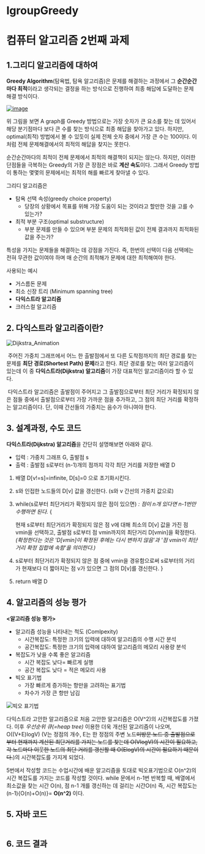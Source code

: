 # IgroupGreedy
# 컴퓨터 알고리즘 2번째 과제

## 1.그리디 알고리즘에 대하여

**Greedy Algorithm**(탐욕법, 탐욕 알고리즘)은 문제를 해결하는 과정에서 그 **순간순간마다 최적**이라고 생각되는 결정을 하는 방식으로 진행하여 최종 해답에 도달하는 문제 해결 방식이다.

[![image](https://besjournals.onlinelibrary.wiley.com/cms/asset/04f4c29c-c548-46d3-8e43-2d6d3ef38db9/jane12963-toc-0001-m.png)](https://besjournals.onlinelibrary.wiley.com/cms/asset/eec59c85-4c34-47b0-b1b4-345eadbc8606/jane12963-toc-0001-m.jpg)

위 그림을 보면 A graph를 Greedy 방법으로는 가장 숫자가 큰 요소를 찾는 데 있어서 해당 분기점마다 보다 큰 수를 찾는 방식으로 최종 해답을 찾아가고 있다. 하지만, optimal(최적) 방법에서 볼 수 있듯이 실제 전체 숫자 중에서  가장 큰 수는 100이다. 이처럼 전체 문제해결에서의 최적의 해답을 찾지는 못한다.

순간순간마다의 최적이 전체 문제에서 최적의 해결책이 되지는 않는다. 하지만, 이러한 단점들을 극복하는 Greedy의 가장 큰 장점은 바로 **계산 속도**이다. 그래서 Greedy 방법이 통하는 몇몇의 문제에서는 최적의 해를 빠르게 찾아낼 수 있다.

그리디 알고리즘은

- 탐욕 선택 속성(greedy choice property)
  - 당장의 상황에서 목표를 위해 가장 도움이 되는 것이라고 할만한 것을 고를 수 있는가?
- 최적 부분 구조(optimal substructure)
  - 부분 문제를 만들 수 있으며 부분 문제의 최적화된 값이 전체 결과까지 최적화된 값을 주는가?

특성을 가지는 문제들을 해결하는 데 강점을 가진다. 즉, 한번의 선택이 다음 선택에는 전혀 무관한 값이여야 하며 매 순간의 최적해가 문제에 대한 최적해여야 한다.

사용되는 예시

- 거스름돈 문제
- 최소 신장 트리 (Minimum spanning tree)
- **다익스트라 알고리즘**
- 크러스컬 알고리즘


## 2. 다익스트라 알고리즘이란?

![Dijkstra_Animation](https://user-images.githubusercontent.com/80510945/113838074-685bcf00-97c9-11eb-9ada-8ef0dcc2d6dd.gif)

​	주어진 가중치 그래프에서 어느 한 출발점에서 또 다른 도착점까지의 최단 경로를 찾는 문제를 **최단 경로(Shortest Path) 문제**라고 한다. 최단 경로를 찾는 여러 알고리즘이 있는데 이 중 **다익스트라(Dijkstra) 알고리즘**이 가장 대표적인 알고리즘이라 할 수 있다.

​	다익스트라 알고리즘은 출발점이 주어지고 그 출발점으로부터 최단 거리가 확정되지 않은 점들 중에서 출발점으로부터 가장 가까운 점을 추가하고, 그 점의 최단 거리를 확정하는 알고리즘이다. 단, 이때 간선들의 가중치는 음수가 아니여야 한다.


## 3. 설계과정, 수도 코드

**다익스트라(Dijkstra) 알고리즘**을 간단히 설명해보면 아래와 같다.

- 입력 : 가중치 그래프 G, 출발점 s
- 출력 : 출발점 s로부터 (n-1)개의 점까지 각각 최단 거리를 저장한 배열 D

 1. 배열 D[v!=s]=infinite, D[s]=0 으로 초기화시킨다. 

 2. s와 인접한 노드들의 D[v] 값을 갱신한다. (s와 v 간선의 가중치 값으로)

 3. while(s로부터 최단거리가 확정되지 않은 점이 있으면) *: 점이 n개 있다면 n-1번만 수행하면 된다.* {

    현재 s로부터 최단거리가 확정되지 않은 점 v에 대해 최소의 D[v] 값을 가진 점 vmin을 선택하고, 출발점 s로부터 점 vmin까지의 최단거리 D[vmin]을 확정한다.  *(확정한다는 것은 'D[vmin]이 확정된 후에는 다시 변하지 않음'과 '점 vmin이 최단거리 확정 집합에 속함'을 의미한다.)*

 4. s로부터 최단거리가 확정되지 않은 점 중에 vmin을 경유함으로써 s로부터의 거리가 현재보다 더 짧아지는 점 v가 있으면 그 점의 D[v]를 갱신한다.
    }
   
 5. return 배열 D




## 4. 알고리즘의 성능 평가

__<알고리즘 성능 평가>__

+ 알고리즘 성능을 나타내는 척도 (Comlpexity)	
   + 시간복잡도: 특정한 크기의 입력에 대하여 알고리즘의 수행 시간 분석
   + 공간복잡도: 특정한 크기의 입력에 대하여 알고리즘의 메모리 사용량 분석
+ 복잡도가 낮을 수록 좋은 알고리즘
  + 시간 복잡도 낮다= 빠르게 실행
  + 공간 복잡도 낮다 = 적은 메모리 사용
+ 빅오 표기법
  + 가장 빠르게 증가하는 항만을 고려하는 표기법
  + 차수가 가장 큰 항만 남김

![빅오 표기법](https://user-images.githubusercontent.com/80510945/113696976-9ed41400-970d-11eb-8f31-b80ea392ef30.png)

다익스트라 고안한 알고리즘으로 처음 고안한 알고리즘은 O(V^2)의 시간복잡도를 가졌다. 이후 *우선순위 큐(=heap tree)* 이용한 더욱 개선된 알고리즘이 나오며, O((V+E)logV) (V는 정점의 개수, E는 한 정점의 주변 노드~~미방문 노드 중 출발점으로부터 현재까지 계산된 최단거리를 가지는 노드를 찾는데 O(VlogV)의 시간이 필요하고, 각 노드마다 이웃한 노드의 최단 거리를 갱신할 때 O(ElogV)의 시간이 필요하기 때문이다.~~)의 시간복잡도를 가지게 되었다. 

5번에서 작성할 코드는 수업시간에 배운 알고리즘을 토대로 빅오표기법으로 O(n^2)의 시간 복잡도를 가지는 코드를 작성할 것이다. while 문에서 n-1번 반복할 때, 배열에서 최소값을 찾는 시간 O(n), 점 n-1 개를 갱신하는 데 걸리는 시간O(n) 즉, 시간 복잡도는 (n-1){O(n)+O(n)}= **O(n^2)** 이다.


## 5. 자바 코드
``` java


```

## 6. 코드 결과
